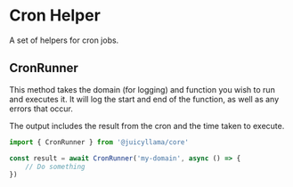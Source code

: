 # Cron Helper

A set of helpers for cron jobs.

## CronRunner

This method takes the domain (for logging) and function you wish to run and executes it. It will log the start and end of the function, as well as any errors that occur.

The output includes the result from the cron and the time taken to execute.

```typescript
import { CronRunner } from '@juicyllama/core'

const result = await CronRunner('my-domain', async () => {
	// Do something
})
```
